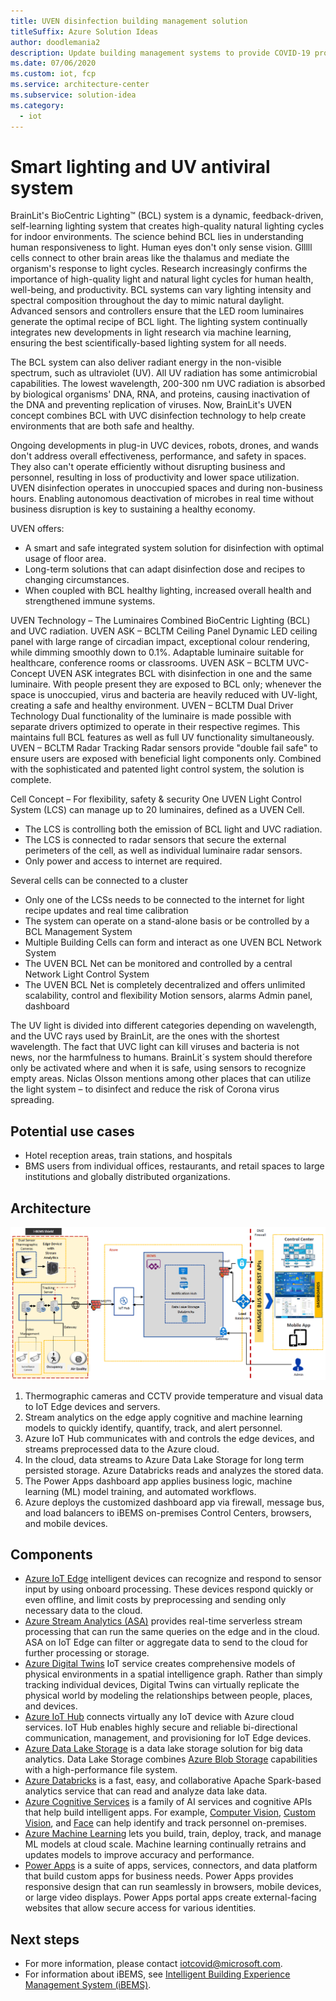 ```yaml
---
title: UVEN disinfection building management solution
titleSuffix: Azure Solution Ideas
author: doodlemania2
description: Update building management systems to provide COVID-19 protections with intelligent IoT Edge devices and cloud-powered apps.
ms.date: 07/06/2020
ms.custom: iot, fcp
ms.service: architecture-center
ms.subservice: solution-idea
ms.category:
  - iot
---
```


# Smart lighting and UV antiviral system

BrainLit's BioCentric Lighting™ (BCL) system is a dynamic, feedback-driven, self-learning lighting system that creates high-quality natural lighting cycles for indoor environments. The science behind BCL lies in understanding human responsiveness to light. Human eyes don't only sense vision. Glllll cells connect to other brain areas like the thalamus and mediate the organism's response to light cycles. Research increasingly confirms the importance of high-quality light and natural light cycles for human health, well-being, and productivity. BCL systems can vary lighting intensity and spectral composition throughout the day to mimic natural daylight. Advanced sensors and controllers ensure that the LED room luminaires generate the optimal recipe of BCL light. The lighting system continually integrates new developments in light research via machine learning, ensuring the best scientifically-based lighting system for all needs.

The BCL system can also deliver radiant energy in the non-visible spectrum, such as ultraviolet (UV). All UV radiation has some antimicrobial capabilities. The lowest wavelength, 200-300 nm UVC radiation is absorbed by biological organisms' DNA, RNA, and proteins, causing inactivation of the DNA and preventing replication of viruses. Now, BrainLit's UVEN concept combines BCL with UVC disinfection technology to help create environments that are both safe and healthy.

Ongoing developments in plug-in UVC devices, robots, drones, and wands don't address overall effectiveness, performance, and safety in spaces. They also can't operate efficiently without disrupting business and personnel, resulting in loss of productivity and lower space utilization. UVEN disinfection operates in unoccupied spaces and during non-business hours. Enabling autonomous deactivation of microbes in real time without business disruption is key to sustaining a healthy economy.

UVEN offers:
- A smart and safe integrated system solution for disinfection with optimal usage of floor area.
- Long-term solutions that can adapt disinfection dose and recipes to changing circumstances.
- When coupled with BCL healthy lighting, increased overall health and strengthened immune systems.

UVEN Technology – The Luminaires
Combined BioCentric Lighting (BCL) and UVC radiation.
UVEN ASK – BCLTM Ceiling Panel
Dynamic LED ceiling panel with large range of circadian impact, exceptional colour rendering, while dimming smoothly down to 0.1%. 
Adaptable luminaire suitable for healthcare, conference rooms or classrooms.
UVEN ASK – BCLTM UVC-Concept
UVEN ASK integrates BCL with disinfection in one and the same luminaire.
With people present they are exposed to BCL only; whenever the space is unoccupied, virus and bacteria are heavily reduced with UV-light, creating a safe and healthy environment.
UVEN – BCLTM Dual Driver Technology
Dual functionality of the luminaire is made possible with separate drivers optimized to operate in their respective regimes. This maintains full BCL features as well as full UV functionality simultaneously.
UVEN – BCLTM Radar Tracking
Radar sensors provide "double fail safe" to ensure users are exposed with beneficial light components only. Combined with the sophisticated and patented light control system, the solution is complete.

Cell Concept – For flexibility, safety & security
One UVEN Light Control System (LCS) can manage up to 20 luminaires, defined as a UVEN Cell.
- The LCS is controlling both the emission of BCL light and UVC radiation.
- The LCS is connected to radar sensors that secure the external perimeters of the cell, as well as individual luminaire radar sensors.
- Only power and access to internet are required.

Several cells can be connected to a cluster
- Only one of the LCSs needs to be connected to the internet for light recipe updates and real time calibration
- The system can operate on a stand-alone basis or be controlled by a BCL Management System
- Multiple Building Cells can form and interact as one UVEN BCL Network System
- The UVEN BCL Net can be monitored and controlled by a central Network Light Control System
- The UVEN BCL Net is completely decentralized and offers unlimited scalability, control and flexibility
Motion sensors, alarms
Admin panel, dashboard

The UV light is divided into different categories depending on wavelength, and the UVC rays used by BrainLit, are the ones with the shortest wavelength. The fact that UVC light can kill viruses and bacteria is not news, nor the harmfulness to humans. BrainLit´s system should therefore only be activated where and when it is safe, using sensors to recognize empty areas. Niclas Olsson mentions  among other places that can utilize the light system – to disinfect and reduce the risk of Corona virus spreading.

## Potential use cases

- Hotel reception areas, train stations, and hospitals
- BMS users from individual offices, restaurants, and retail spaces to large institutions and globally distributed organizations.

## Architecture

![iBEMS Shield architecture](../media/ibems-shield.png)

1. Thermographic cameras and CCTV provide temperature and visual data to IoT Edge devices and servers.
2. Stream analytics on the edge apply cognitive and machine learning models to quickly identify, quantify, track, and alert personnel.
3. Azure IoT Hub communicates with and controls the edge devices, and streams preprocessed data to the Azure cloud.
4. In the cloud, data streams to Azure Data Lake Storage for long term persisted storage. Azure Databricks reads and analyzes the stored data.
5. The Power Apps dashboard app applies business logic, machine learning (ML) model training, and automated workflows.
6. Azure deploys the customized dashboard app via firewall, message bus, and load balancers to iBEMS on-premises Control Centers, browsers, and mobile devices.

## Components

- [Azure IoT Edge](https://azure.microsoft.com/services/iot-edge/) intelligent devices can recognize and respond to sensor input by using onboard processing. These devices respond quickly or even offline, and limit costs by preprocessing and sending only necessary data to the cloud.
- [Azure Stream Analytics (ASA)](https://azure.microsoft.com/services/stream-analytics) provides real-time serverless stream processing that can run the same queries on the edge and in the cloud. ASA on IoT Edge can filter or aggregate data to send to the cloud for further processing or storage.
- [Azure Digital Twins](https://azure.microsoft.com/services/digital-twins/) IoT service creates comprehensive models of physical environments in a spatial intelligence graph. Rather than simply tracking individual devices, Digital Twins can virtually replicate the physical world by modeling the relationships between people, places, and devices.
- [Azure IoT Hub](https://azure.microsoft.com/services/iot-hub/) connects virtually any IoT device with Azure cloud services. IoT Hub enables highly secure and reliable bi-directional communication, management, and provisioning for IoT Edge devices.
- [Azure Data Lake Storage](https://azure.microsoft.com/services/storage/data-lake-storage/) is a data lake storage solution for big data analytics. Data Lake Storage combines [Azure Blob Storage](https://azure.microsoft.com/services/storage/blobs/) capabilities with a high-performance file system.
- [Azure Databricks](https://azure.microsoft.com/services/databricks/) is a fast, easy, and collaborative Apache Spark-based analytics service that can read and analyze data lake data.
- [Azure Cognitive Services](https://azure.microsoft.com/services/cognitive-services/) is a family of AI services and cognitive APIs that help build intelligent apps. For example, [Computer Vision](https://azure.microsoft.com/services/cognitive-services/computer-vision/), [Custom Vision](https://azure.microsoft.com/services/cognitive-services/custom-vision-service/), and [Face](https://azure.microsoft.com/services/cognitive-services/face/) can help identify and track personnel on-premises.
- [Azure Machine Learning](https://azure.microsoft.com/services/machine-learning/) lets you build, train, deploy, track, and manage ML models at cloud scale. Machine learning continually retrains and updates models to improve accuracy and performance.
- [Power Apps](https://azure.microsoft.com/products/powerapps/) is a suite of apps, services, connectors, and data platform that build custom apps for business needs. Power Apps provides responsive design that can run seamlessly in browsers, mobile devices, or large video displays. Power Apps portal apps create external-facing websites that allow secure access for various identities.

## Next steps

- For more information, please contact [iotcovid@microsoft.com](mailto:iotcovid@microsoft.com).
- For information about iBEMS, see [Intelligent Building Experience Management System (iBEMS)](https://www.ltts.com/solutions/i-bems).